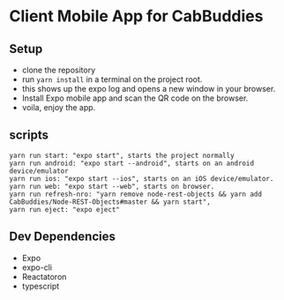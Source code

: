 # Client Mobile App for CabBuddies

## Setup

- clone the repository
- run `yarn install` in a terminal on the project root.
- this shows up the expo log and opens a new window in your browser.
- Install Expo mobile app and scan the QR code on the browser.
- voila, enjoy the app.

## scripts

```shell
yarn run start: "expo start", starts the project normally
yarn run android: "expo start --android", starts on an android device/emulator
yarn run ios: "expo start --ios", starts on an iOS device/emulator.
yarn run web: "expo start --web", starts on browser.
yarn run refresh-nro: "yarn remove node-rest-objects && yarn add CabBuddies/Node-REST-Objects#master && yarn start",
yarn run eject: "expo eject"
```

## Dev Dependencies

- Expo
- expo-cli
- Reactatoron
- typescript

